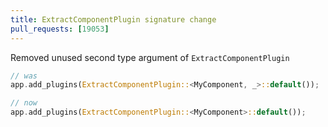 ```yaml
---
title: ExtractComponentPlugin signature change
pull_requests: [19053]
---
```


Removed unused second type argument of `ExtractComponentPlugin`

```rust
// was
app.add_plugins(ExtractComponentPlugin::<MyComponent, _>::default());

// now
app.add_plugins(ExtractComponentPlugin::<MyComponent>::default());
```
